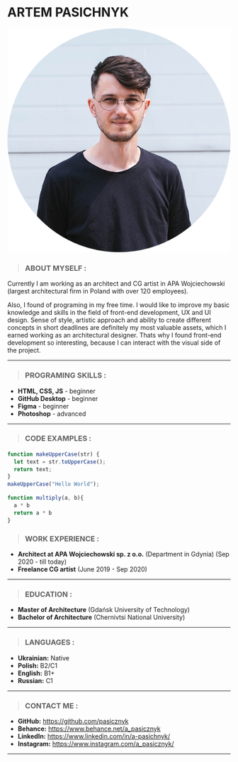 # **ARTEM PASICHNYK**
![photo](/images/AP.png)  

> ### ABOUT MYSELF :  

Currently I am working as an architect and CG artist in APA Wojciechowski (largest architectural firm in Poland with over 120 employees).  

Also, I found of programing in my free time. I would like to improve my basic knowledge and skills in the field of front-end development, UX and UI design.
Sense of style, artistic approach and ability to create different concepts in short deadlines are definitely my most valuable assets, which I earned working as an architectural designer. Thats why I found front-end development so interesting, because I can interact with the visual side of the project.
  
-------
  
> ### PROGRAMING SKILLS :  

+ **HTML, CSS, JS** - beginner  
+ **GitHub Desktop** - beginner     
+ **Figma** - beginner  
+ **Photoshop** - advanced  
  
-------

> ### CODE EXAMPLES :  

```javascript
function makeUpperCase(str) {
  let text = str.toUpperCase();
  return text;
}
makeUpperCase("Hello World");
```  

```javascript  
function multiply(a, b){
  a * b
  return a * b
}
```

> ### WORK EXPERIENCE :  

+ **Architect at APA Wojciechowski sp. z o.o.** (Department in Gdynia) (Sep 2020 - till today)
+ **Freelance CG artist** (June 2019 - Sep 2020)  
  
-------

> ### EDUCATION :  

+ **Master of Architecture** (Gdańsk University of Technology)
+ **Bachelor of Architecture** (Chernivtsi National University)  

-------

> ### LANGUAGES :  

+ **Ukrainian:** Native  
+ **Polish:** B2/С1  
+ **English:** B1+  
+ **Russian:** C1  
  
-------  

> ### CONTACT ME :  

+ **GitHub:** <https://github.com/pasicznyk>  
+ **Behance:** <https://www.behance.net/a_pasicznyk>  
+ **LinkedIn:**  <https://www.linkedin.com/in/a-pasichnyk/>  
+ **Instagram:**  <https://www.instagram.com/a_pasicznyk/>  
  
-------